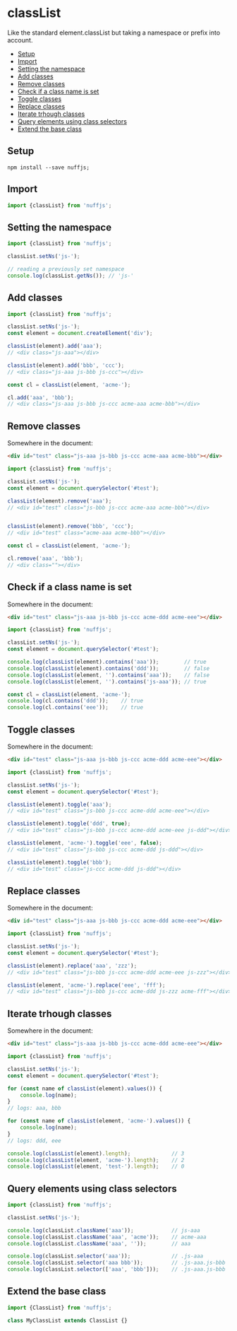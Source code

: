 # classList 

Like the standard element.classList but taking a namespace or prefix into account.

- [Setup](#setup)
- [Import](#import)
- [Setting the namespace](#setting-the-namespace)
- [Add classes](#add-classes)
- [Remove classes](#remove-classes)
- [Check if a class name is set](#contains)
- [Toggle classes](#toggle-classes)
- [Replace classes](#replace-classes)
- [Iterate trhough classes](#iterators)
- [Query elements using class selectors](#query-elements)
- [Extend the base class](#extend)

<a id="setup"></a>

## Setup

```
npm install --save nuffjs;
```

<a id="import"></a>

## Import

```js
import {classList} from 'nuffjs';
```

<a id="setting-the-namespace"></a>

## Setting the namespace

```js
import {classList} from 'nuffjs';

classList.setNs('js-');

// reading a previously set namespace
console.log(classList.getNs()); // 'js-'
```

<a id="add-classes"></a>

## Add classes

```js
import {classList} from 'nuffjs';

classList.setNs('js-');
const element = document.createElement('div');

classList(element).add('aaa');
// <div class="js-aaa"></div>

classList(element).add('bbb', 'ccc');
// <div class="js-aaa js-bbb js-ccc"></div>

const cl = classList(element, 'acme-');

cl.add('aaa', 'bbb');
// <div class="js-aaa js-bbb js-ccc acme-aaa acme-bbb"></div>
```

<a id="remove-classes">

## Remove classes

Somewhere in the document:
```html
<div id="test" class="js-aaa js-bbb js-ccc acme-aaa acme-bbb"></div>
```

```js
import {classList} from 'nuffjs';

classList.setNs('js-');
const element = document.querySelector('#test');

classList(element).remove('aaa');
// <div id="test" class="js-bbb js-ccc acme-aaa acme-bbb"></div>


classList(element).remove('bbb', 'ccc');
// <div id="test" class="acme-aaa acme-bbb"></div>

const cl = classList(element, 'acme-');

cl.remove('aaa', 'bbb');
// <div class=""></div>
```

<a id="contains"></a>

## Check if a class name is set

Somewhere in the document:
```html
<div id="test" class="js-aaa js-bbb js-ccc acme-ddd acme-eee"></div>
```

```js
import {classList} from 'nuffjs';

classList.setNs('js-');
const element = document.querySelector('#test');

console.log(classList(element).contains('aaa'));		// true
console.log(classList(element).contains('ddd'));		// false
console.log(classList(element, '').contains('aaa'));	// false
console.log(classList(element, '').contains('js-aaa'));	// true

const cl = classList(element, 'acme-');
console.log(cl.contains('ddd'));	// true
console.log(cl.contains('eee'));	// true

```

<a id="toggle-classes"></a>

## Toggle classes

Somewhere in the document:
```html
<div id="test" class="js-aaa js-bbb js-ccc acme-ddd acme-eee"></div>
```

```js
import {classList} from 'nuffjs';

classList.setNs('js-');
const element = document.querySelector('#test');

classList(element).toggle('aaa');
// <div id="test" class="js-bbb js-ccc acme-ddd acme-eee"></div>

classList(element).toggle('ddd', true);
// <div id="test" class="js-bbb js-ccc acme-ddd acme-eee js-ddd"></div>

classList(element, 'acme-').toggle('eee', false);
// <div id="test" class="js-bbb js-ccc acme-ddd js-ddd"></div>

classList(element).toggle('bbb');
// <div id="test" class="js-ccc acme-ddd js-ddd"></div>

```

<a id="replace-classes"></a>

## Replace classes

Somewhere in the document:
```html
<div id="test" class="js-aaa js-bbb js-ccc acme-ddd acme-eee"></div>
```

```js
import {classList} from 'nuffjs';

classList.setNs('js-');
const element = document.querySelector('#test');

classList(element).replace('aaa', 'zzz');
// <div id="test" class="js-bbb js-ccc acme-ddd acme-eee js-zzz"></div>

classList(element, 'acme-').replace('eee', 'fff');
// <div id="test" class="js-bbb js-ccc acme-ddd js-zzz acme-fff"></div>

```

<a id="iterators"></a>

## Iterate trhough classes

Somewhere in the document:
```html
<div id="test" class="js-aaa js-bbb js-ccc acme-ddd acme-eee"></div>
```

```js
import {classList} from 'nuffjs';

classList.setNs('js-');
const element = document.querySelector('#test');

for (const name of classList(element).values()) {
	console.log(name);
}
// logs: aaa, bbb

for (const name of classList(element, 'acme-').values()) {
	console.log(name);
}
// logs: ddd, eee

console.log(classList(element).length);				// 3
console.log(classList(element, 'acme-').length);	// 2
console.log(classList(element, 'test-').length);	// 0

```

<a id="query-elements"></a>

## Query elements using class selectors


```js
import {classList} from 'nuffjs';

classList.setNs('js-');

console.log(classList.className('aaa'));			// js-aaa
console.log(classList.className('aaa', 'acme'));	// acme-aaa
console.log(classList.className('aaa', ''));		// aaa

console.log(classList.selector('aaa'));				// .js-aaa
console.log(classList.selector('aaa bbb'));			// .js-aaa.js-bbb
console.log(classList.selector(['aaa', 'bbb']));	// .js-aaa.js-bbb

```

<a id="extend"></a>

## Extend the base class

```js
import {ClassList} from 'nuffjs';

class MyClassList extends ClassList {}


```
